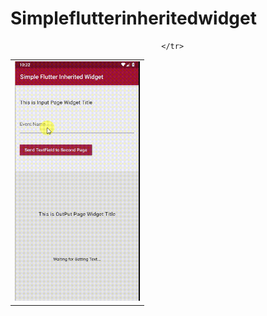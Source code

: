 # Simpleflutterinheritedwidget

<div style="text-align: center">
    <table>
        <tr>
            <td style="text-align: center">
                    <img src="https://github.com/shree-krishna-gapi/Simple-Flutter-InheritedWidget-Example/blob/master/ice_video_20200403-201936.gif" width="200"/>
            </td>            
           
      </tr>
  </table>
  </div>
  

